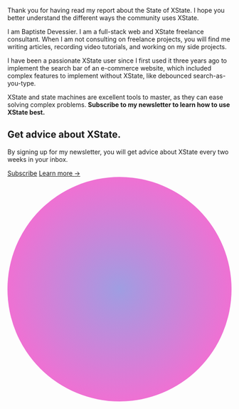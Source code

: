 Thank you for having read my report about the State of XState. I hope you better understand the different ways the community uses XState.

I am Baptiste Devessier. I am a full-stack web and XState freelance consultant. When I am not consulting on freelance projects, you will find me writing articles, recording video tutorials, and working on my side projects.

I have been a passionate XState user since I first used it three years ago to implement the search bar of an e-commerce website, which included complex features to implement without XState, like debounced search-as-you-type.

XState and state machines are excellent tools to master, as they can ease solving complex problems. **Subscribe to my newsletter to learn how to use XState best.**

<div class="relative isolate overflow-hidden bg-gray-900 not-prose rounded-3xl my-16">
  <div class="px-6 py-14">
    <div class="mx-auto max-w-2xl text-center">
      <h2 class="text-3xl font-bold tracking-tight text-white sm:text-4xl">Get advice about XState.</h2>
      <p class="mx-auto mt-6 max-w-xl text-lg leading-8 font-medium text-gray-300">
        By signing up for my newsletter, you will get advice about XState every two weeks in your inbox.
      </p>
      <div class="mt-10 flex items-center justify-center gap-x-6">
        <a href="#" class="rounded-md bg-white px-3.5 py-2.5 text-sm font-semibold text-gray-900 shadow-sm hover:bg-gray-100 focus-visible:outline focus-visible:outline-2 focus-visible:outline-offset-2 focus-visible:outline-white">Subscribe</a>
        <a href="#" class="text-sm font-semibold leading-6 text-white">Learn more <span aria-hidden="true">→</span></a>
      </div>
    </div>
  </div>
  <svg viewBox="0 0 1024 1024" class="absolute left-1/2 top-1/2 -z-10 h-[64rem] w-[64rem] -translate-x-1/2 [mask-image:radial-gradient(closest-side,white,transparent)]" aria-hidden="true">
    <circle cx="512" cy="512" r="512" fill="url(#8d958450-c69f-4251-94bc-4e091a323369)" fill-opacity="0.7" />
    <defs>
      <radialGradient id="8d958450-c69f-4251-94bc-4e091a323369">
        <stop stop-color="#7775D6" />
        <stop offset="1" stop-color="#E935C1" />
      </radialGradient>
    </defs>
  </svg>
</div>

